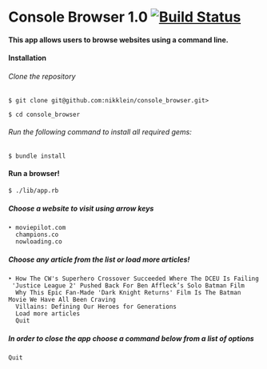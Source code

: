 # Console Browser 1.0 [![Build Status](https://travis-ci.com/nikklein/console_browser.svg?token=Bedzs9s6UyHjz6zMhb8Z&branch=master)](https://travis-ci.com/nikklein/console_browser)

#### This app allows users to browse websites using a command line.

#### Installation

###### Clone the repository
```
$ git clone git@github.com:nikklein/console_browser.git>

$ cd console_browser
```
###### Run the following command to install all required gems:
```
$ bundle install
```
#### Run a browser!
```
$ ./lib/app.rb
```
##### Choose a website to visit using arrow keys
```
‣ moviepilot.com
  champions.co
  nowloading.co
```
##### Choose any article from the list or load more articles!
 ```
 ‣ How The CW's Superhero Crossover Succeeded Where The DCEU Is Failing
  'Justice League 2' Pushed Back For Ben Affleck’s Solo Batman Film
   Why This Epic Fan-Made 'Dark Knight Returns' Film Is The Batman Movie We Have All Been Craving
   Villains: Defining Our Heroes for Generations
   Load more articles
   Quit
  ```
##### In order to close the app choose a command below from a list of options
 ```
 Quit
 ```
